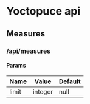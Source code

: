 # Yoctopuce api

## Measures

### /api/measures

#### Params

| Name | Value | Default |
| --- | --- | --- |
| limit | integer | null |
